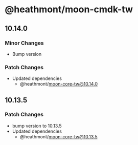 # @heathmont/moon-cmdk-tw

## 10.14.0

### Minor Changes

- Bump version

### Patch Changes

- Updated dependencies
  - @heathmont/moon-core-tw@10.14.0

## 10.13.5

### Patch Changes

- bump version to 10.13.5
- Updated dependencies
  - @heathmont/moon-core-tw@10.13.5
